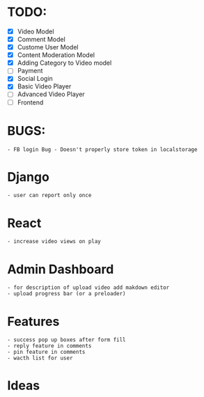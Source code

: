 # TODO:
* [x] Video Model
* [x] Comment Model
* [x] Custome User Model
* [x] Content Moderation Model 
* [x] Adding Category to Video model
* [ ] Payment
* [x] Social Login
* [x] Basic Video Player
* [ ] Advanced Video Player
* [ ] Frontend

# BUGS:
	- FB login Bug - Doesn't properly store token in localstorage

# Django
    - user can report only once

# React
    - increase video views on play

# Admin Dashboard
    - for description of upload video add makdown editor 
    - upload progress bar (or a preloader)


# Features 
    - success pop up boxes after form fill
    - reply feature in comments
    - pin feature in comments 
    - wacth list for user   

# Ideas 